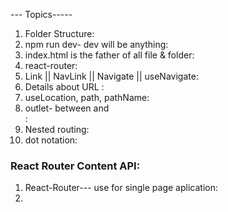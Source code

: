 --- Topics-----

1. Folder Structure:
2. npm run dev- dev will be anything:
3.  index.html is the father of all file & folder:
4. react-router:
5. Link || NavLink || Navigate || useNavigate:
6. Details about URL :
7. useLocation, path, pathName: 
8. outlet- between <Navbar/> and <Footer/>:
9.  Nested routing: 
10. dot notation: 
 
### React Router Content API: 
1. React-Router--- use for single page aplication: 
2. 